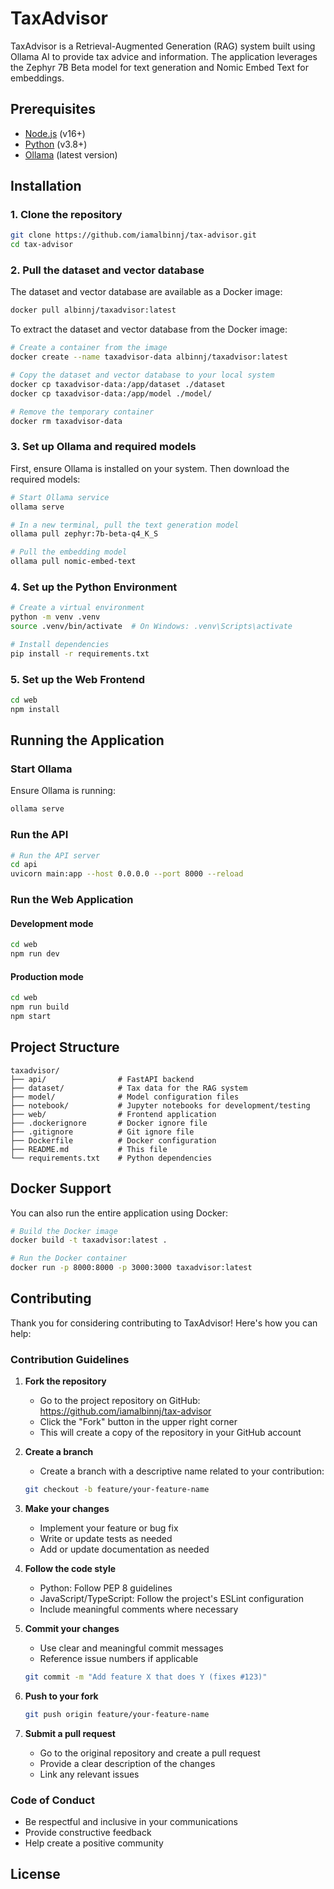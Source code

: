 # TaxAdvisor

TaxAdvisor is a Retrieval-Augmented Generation (RAG) system built using Ollama AI to provide tax advice and information. The application leverages the Zephyr 7B Beta model for text generation and Nomic Embed Text for embeddings.

## Prerequisites

- [Node.js](https://nodejs.org/) (v16+)
- [Python](https://www.python.org/) (v3.8+)
- [Ollama](https://ollama.ai/) (latest version)

## Installation

### 1. Clone the repository

```bash
git clone https://github.com/iamalbinnj/tax-advisor.git
cd tax-advisor
```

### 2. Pull the dataset and vector database

The dataset and vector database are available as a Docker image:

```bash
docker pull albinnj/taxadvisor:latest
```

To extract the dataset and vector database from the Docker image:

```bash
# Create a container from the image
docker create --name taxadvisor-data albinnj/taxadvisor:latest

# Copy the dataset and vector database to your local system
docker cp taxadvisor-data:/app/dataset ./dataset
docker cp taxadvisor-data:/app/model ./model/

# Remove the temporary container
docker rm taxadvisor-data
```

### 3. Set up Ollama and required models

First, ensure Ollama is installed on your system. Then download the required models:

```bash
# Start Ollama service
ollama serve

# In a new terminal, pull the text generation model
ollama pull zephyr:7b-beta-q4_K_S

# Pull the embedding model
ollama pull nomic-embed-text
```

### 4. Set up the Python Environment

```bash
# Create a virtual environment
python -m venv .venv
source .venv/bin/activate  # On Windows: .venv\Scripts\activate

# Install dependencies
pip install -r requirements.txt
```

### 5. Set up the Web Frontend

```bash
cd web
npm install
```

## Running the Application

### Start Ollama

Ensure Ollama is running:

```bash
ollama serve
```

### Run the API

```bash
# Run the API server
cd api
uvicorn main:app --host 0.0.0.0 --port 8000 --reload
```

### Run the Web Application

#### Development mode

```bash
cd web
npm run dev
```

#### Production mode

```bash
cd web
npm run build
npm start
```

<!-- ## Environment Variables

Create a `.env` file in the api directory with the following variables:

```
OLLAMA_BASE_URL=http://localhost:11434
EMBEDDING_MODEL=nomic-embed-text
GENERATION_MODEL=zephyr:7b-beta-q4_K_S
VECTOR_DB_PATH=../dataset/vector_db
``` -->

## Project Structure

```
taxadvisor/
├── api/                # FastAPI backend
├── dataset/            # Tax data for the RAG system
├── model/              # Model configuration files
├── notebook/           # Jupyter notebooks for development/testing
├── web/                # Frontend application
├── .dockerignore       # Docker ignore file
├── .gitignore          # Git ignore file
├── Dockerfile          # Docker configuration
├── README.md           # This file
└── requirements.txt    # Python dependencies
```

## Docker Support

You can also run the entire application using Docker:

```bash
# Build the Docker image
docker build -t taxadvisor:latest .

# Run the Docker container
docker run -p 8000:8000 -p 3000:3000 taxadvisor:latest
```

## Contributing

Thank you for considering contributing to TaxAdvisor! Here's how you can help:

### Contribution Guidelines

1. **Fork the repository**
   - Go to the project repository on GitHub: https://github.com/iamalbinnj/tax-advisor
   - Click the "Fork" button in the upper right corner
   - This will create a copy of the repository in your GitHub account

2. **Create a branch**
   - Create a branch with a descriptive name related to your contribution:
   ```bash
   git checkout -b feature/your-feature-name
   ```

3. **Make your changes**
   - Implement your feature or bug fix
   - Write or update tests as needed
   - Add or update documentation as needed

4. **Follow the code style**
   - Python: Follow PEP 8 guidelines
   - JavaScript/TypeScript: Follow the project's ESLint configuration
   - Include meaningful comments where necessary

5. **Commit your changes**
   - Use clear and meaningful commit messages
   - Reference issue numbers if applicable
   ```bash
   git commit -m "Add feature X that does Y (fixes #123)"
   ```

6. **Push to your fork**
   ```bash
   git push origin feature/your-feature-name
   ```

7. **Submit a pull request**
   - Go to the original repository and create a pull request
   - Provide a clear description of the changes
   - Link any relevant issues

<!-- ### Development Setup Tips

1. **Setting up a development environment**
   - Follow the installation instructions above
   - For the API, consider using a tool like `pytest` for testing
   - For the web app, use the built-in linting and testing tools

2. **Testing**
   - Write unit tests for new features
   - Ensure all tests pass before submitting a pull request
   - Test your changes in different environments if possible

3. **Documentation**
   - Update documentation to reflect your changes
   - Document any new features or APIs
   - Include examples where appropriate -->

### Code of Conduct

- Be respectful and inclusive in your communications
- Provide constructive feedback
- Help create a positive community

## License
